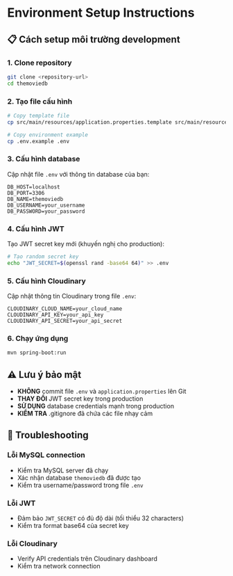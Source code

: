 # Environment Setup Instructions

## 📋 Cách setup môi trường development

### 1. Clone repository
```bash
git clone <repository-url>
cd themoviedb
```

### 2. Tạo file cấu hình
```bash
# Copy template file
cp src/main/resources/application.properties.template src/main/resources/application.properties

# Copy environment example
cp .env.example .env
```

### 3. Cấu hình database
Cập nhật file `.env` với thông tin database của bạn:
```env
DB_HOST=localhost
DB_PORT=3306
DB_NAME=themoviedb
DB_USERNAME=your_username
DB_PASSWORD=your_password
```

### 4. Cấu hình JWT
Tạo JWT secret key mới (khuyến nghị cho production):
```bash
# Tạo random secret key
echo "JWT_SECRET=$(openssl rand -base64 64)" >> .env
```

### 5. Cấu hình Cloudinary
Cập nhật thông tin Cloudinary trong file `.env`:
```env
CLOUDINARY_CLOUD_NAME=your_cloud_name
CLOUDINARY_API_KEY=your_api_key
CLOUDINARY_API_SECRET=your_api_secret
```

### 6. Chạy ứng dụng
```bash
mvn spring-boot:run
```

## ⚠️ Lưu ý bảo mật

- **KHÔNG** commit file `.env` và `application.properties` lên Git
- **THAY ĐỔI** JWT secret key trong production
- **SỬ DỤNG** database credentials mạnh trong production
- **KIỂM TRA** .gitignore đã chứa các file nhạy cảm

## 🔧 Troubleshooting

### Lỗi MySQL connection
- Kiểm tra MySQL server đã chạy
- Xác nhận database `themoviedb` đã được tạo
- Kiểm tra username/password trong file `.env`

### Lỗi JWT
- Đảm bảo `JWT_SECRET` có đủ độ dài (tối thiểu 32 characters)
- Kiểm tra format base64 của secret key

### Lỗi Cloudinary
- Verify API credentials trên Cloudinary dashboard
- Kiểm tra network connection